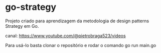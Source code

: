 # go-strategy

Projeto criado para aprendizagem da metodologia de design patterns Strategy em Go.

canal: https://www.youtube.com/@pietrobraga523/videos

Para usá-lo basta clonar o repositório e rodar o comando go run main.go
